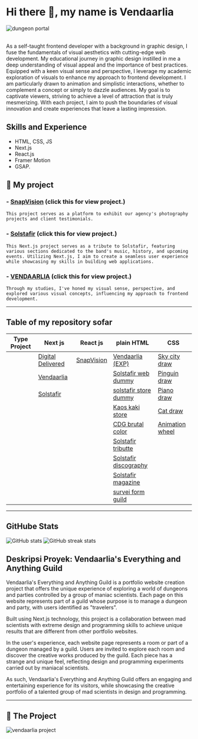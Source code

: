 # Hi there 👋, my name is Vendaarlia
![dungeon portal](https://github.com/Vendaarlia/vendaarlia/blob/main/img/202401302211.gif)

<br>As a self-taught frontend developer with a background in graphic design, I fuse the fundamentals of visual aesthetics with cutting-edge web development. My educational journey in graphic design instilled in me a deep understanding of visual appeal and the importance of best practices. Equipped with a keen visual sense and perspective, I leverage my academic exploration of visuals to enhance my approach to frontend development. I am particularly drawn to animation and simplistic interactions, whether to complement a concept or simply to dazzle audiences. My goal is to captivate viewers, striving to achieve a level of attraction that is truly mesmerizing. With each project, I aim to push the boundaries of visual innovation and create experiences that leave a lasting impression.

## Skills and Experience

* HTML, CSS, JS
* Next.js
* React.js
* Framer Motion
* GSAP.

## 🔭 My project

### - [SnapVision](snapvision-reactmapdata.vercel.app) (click this for view project.)
  ```
This project serves as a platform to exhibit our agency's photography projects and client testimonials.
  ```
### - [Solstafir](https://my-nextjs-dun.vercel.app/) (click this for view project.)
  ```
This Next.js project serves as a tribute to Solstafir, featuring various sections dedicated to the band's music, history, and upcoming events. Utilizing Next.js, I aim to create a seamless user experience while showcasing my skills in building web applications.
  ```
### - [VENDAARLIA](https://vendaarlia-nextjs.vercel.app/) (click this for view project.)
  ```
Through my studies, I've honed my visual sense, perspective, and explored various visual concepts, influencing my approach to frontend development.
  ```
___

## Table of my repository sofar

| Type Project | Next js           | React js   | plain HTML            | CSS             |
|--------------|-------------------|------------|-----------------------|-----------------|
|              | [Digital Delivered](https://github.com/Vendaarlia/digital-delivered) | [SnapVision](https://github.com/Vendaarlia/my-portfolio) | [Vendaarlia (EXP)](https://github.com/Vendaarlia/vendaarlia)      | [Sky city draw](https://github.com/Vendaarlia/Sky_City_Draw)   |
|              | [Vendaarlia](https://github.com/Vendaarlia/custome-nextjs)        |            | [Solstafir web dummy](https://github.com/Vendaarlia/Solstafir_Website_Dummy)   | [Pinguin draw](https://github.com/Vendaarlia/Pinguin_Draw_Css)    |
|              | [Solstafir](https://github.com/Vendaarlia/my-nextjs)         |            | [solstafir store dummy](https://github.com/Vendaarlia/Solstafir_Store_Dummy) | [Piano draw](https://github.com/Vendaarlia/Piano_Draw_Css)      |
|              |                   |            | [Kaos kaki store](https://github.com/Vendaarlia/KAOS_KAKI_STORE)       | [Cat draw](https://github.com/Vendaarlia/Cat_Draw_Css)        |
|              |                   |            | [CDG brutal color](https://github.com/Vendaarlia/CDG-brutal-color-porto)      | [Animation wheel](https://github.com/Vendaarlia/Animation_Wheel_Css) |
|              |                   |            | [Solstafir tributte](https://github.com/Vendaarlia/Tributte_Solstafir)    |                 |
|              |                   |            | [Solstafir discography](https://github.com/Vendaarlia/Solstafir_Discography) |                 |
|              |                   |            | [Solstafir magazine](https://github.com/Vendaarlia/Magazine_Solstafir)    |                 |
|              |                   |            | [survei form guild](https://github.com/Vendaarlia/survey_form_guild)     |                 |

___
## GitHube Stats

![GitHub stats](https://github-readme-stats.vercel.app/api?username=vendaarlia&show_icons=true) ![GitHub streak stats](https://streak-stats.demolab.com/?user=vendaarlia)  


## Deskripsi Proyek: Vendaarlia's Everything and Anything Guild

Vendaarlia's Everything and Anything Guild is a portfolio website creation project that offers the unique experience of exploring a world of dungeons and parties controlled by a group of maniac scientists. Each page on this website represents part of a guild whose purpose is to manage a dungeon and party, with users identified as "travelers".

Built using Next.js technology, this project is a collaboration between mad scientists with extreme design and programming skills to achieve unique results that are different from other portfolio websites.

In the user's experience, each website page represents a room or part of a dungeon managed by a guild. Users are invited to explore each room and discover the creative works produced by the guild. Each piece has a strange and unique feel, reflecting design and programming experiments carried out by maniacal scientists.

As such, Vendaarlia's Everything and Anything Guild offers an engaging and entertaining experience for its visitors, while showcasing the creative portfolio of a talented group of mad scientists in design and programming.

---

## 🔭 The Project

![vendaarlia project](https://vendaarlia-nextjs.vercel.app/)

